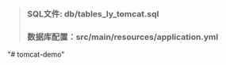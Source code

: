 > ### SQL文件: db/tables_ly_tomcat.sql
> ### 数据库配置：src/main/resources/application.yml
"# tomcat-demo" 
